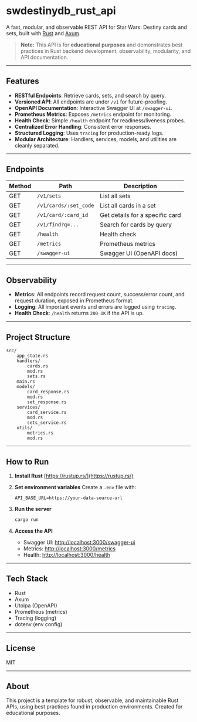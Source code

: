 # swdestinydb_rust_api

A fast, modular, and observable REST API for Star Wars: Destiny cards and sets, built with [Rust](https://www.rust-lang.org/) and [Axum](https://github.com/tokio-rs/axum).

> **Note:**
> This API is for **educational purposes** and demonstrates best practices in Rust backend development, observability, modularity, and API documentation.

---

## Features

- **RESTful Endpoints**: Retrieve cards, sets, and search by query.
- **Versioned API**: All endpoints are under `/v1` for future-proofing.
- **OpenAPI Documentation**: Interactive Swagger UI at `/swagger-ui`.
- **Prometheus Metrics**: Exposes `/metrics` endpoint for monitoring.
- **Health Check**: Simple `/health` endpoint for readiness/liveness probes.
- **Centralized Error Handling**: Consistent error responses.
- **Structured Logging**: Uses `tracing` for production-ready logs.
- **Modular Architecture**: Handlers, services, models, and utilities are cleanly separated.

---

## Endpoints

| Method | Path                      | Description                        |
|--------|---------------------------|------------------------------------|
| GET    | `/v1/sets`                | List all sets                      |
| GET    | `/v1/cards/:set_code`     | List all cards in a set            |
| GET    | `/v1/card/:card_id`       | Get details for a specific card    |
| GET    | `/v1/find?q=...`          | Search for cards by query          |
| GET    | `/health`                 | Health check                       |
| GET    | `/metrics`                | Prometheus metrics                 |
| GET    | `/swagger-ui`             | Swagger UI (OpenAPI docs)          |

---

## Observability

- **Metrics**: All endpoints record request count, success/error count, and request duration, exposed in Prometheus format.
- **Logging**: All important events and errors are logged using `tracing`.
- **Health Check**: `/health` returns `200 OK` if the API is up.

---

## Project Structure

```
src/
    app_state.rs
    handlers/
        cards.rs
        mod.rs
        sets.rs
    main.rs
    models/
        card_response.rs
        mod.rs
        set_response.rs
    services/
        card_service.rs
        mod.rs
        sets_service.rs
    utils/
        metrics.rs
        mod.rs
```

---

## How to Run

1. **Install Rust**
     [https://rustup.rs/](https://rustup.rs/)

2. **Set environment variables**
     Create a `.env` file with:
     ```
     API_BASE_URL=https://your-data-source-url
     ```

3. **Run the server**
     ```sh
     cargo run
     ```

4. **Access the API**
     - Swagger UI: [http://localhost:3000/swagger-ui](http://localhost:3000/swagger-ui)
     - Metrics: [http://localhost:3000/metrics](http://localhost:3000/metrics)
     - Health: [http://localhost:3000/health](http://localhost:3000/health)

---

## Tech Stack

- Rust
- Axum
- Utoipa (OpenAPI)
- Prometheus (metrics)
- Tracing (logging)
- dotenv (env config)

---

## License

MIT

---

## About

This project is a template for robust, observable, and maintainable Rust APIs, using best practices found in production environments.
Created for educational purposes.